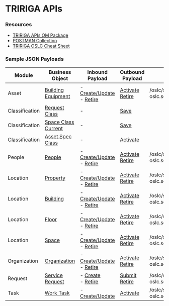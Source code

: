 # TRIRIGA APIs

### Resources

- [TRIRIGA APIs OM Package](/docs/ompackages/)
- [POSTMAN Collection](/docs/collection/)
- [TRIRIGA OSLC Cheat Sheet](/markdowns/oslccheatsheet.md)

### Sample JSON Payloads

Module | Business Object | Inbound Payload | Outbound Payload | GET Endpoint
---|---|---|---|---
Asset | [Building Equipment](/markdowns/Asset.md) | - [Create/Update](/docs/Payload_IN_Create_Asset.json) <br> - [Retire](/docs/Payload_IN_Retire_Asset.json) | [Activate](/docs/Payload_OUT_Asset.json) <br> [Retire](/docs/Payload_OUT_Asset.json) | /oslc/spq/triAPICAssetQC?oslc.select=*
Classification | [Request Class](/markdowns/RequestClass.md) | - | [Save](/docs/Payload_OUT_Save_RequestClass.json) | 
Classification | [Space Class Current](/markdowns/SpaceClass.md) | - | [Save](/docs/Payload_OUT_Save_SpaceClass.json) |
Classification | [Asset Spec Class](/markdowns/AssetSpecClass.md) | - | [Activate](/docs/Payload_OUT_AssetSpecClass.json) |
People | [People](/markdowns/People.md) | - [Create/Update](/docs/Payload_IN_Create_People.json) <br> - [Retire](/docs/Payload_IN_Retire_People.json) | [Activate](/docs/Payload_OUT_Activate_People.json) <br> [Retire](/docs/Payload_OUT_Retire_People.json) | /oslc/spq/triAPICPeopleQC?oslc.select=*
Location | [Property](/markdowns/Property.md) | - [Create/Update](/docs/Payload_IN_Create_Property.json) <br> - [Retire](/docs/Payload_IN_Retire_Property.json) | [Activate](/docs/Payload_OUT_Activate_Property.json) <br> [Retire](/docs/Payload_OUT_Retire_Property.json) | /oslc/spq/triAPICPropertyQC?oslc.select=*
Location | [Building](/markdowns/Building.md) | - [Create/Update](/docs/Payload_IN_Create_Building.json) <br> - [Retire](/docs/Payload_IN_Retire_Building.json) | [Activate](/docs/Payload_OUT_Activate_Building.json) <br> [Retire](/docs/Payload_OUT_Retire_Building.json) | /oslc/spq/triAPICBuildingQC?oslc.select=*
Location | [Floor](/markdowns/Floor.md) | - [Create/Update](/docs/Payload_IN_Create_Floor.json) <br> - [Retire](/docs/Payload_IN_Retire_Floor.json) | [Activate](/docs/Payload_OUT_Activate_Floor.json) <br> [Retire](/docs/Payload_OUT_Retire_Floor.json) | /oslc/spq/triAPICFloorQC?oslc.select=*
Location | [Space](/markdowns/Space.md) | - [Create/Update](/docs/Payload_IN_Create_Space.json) <br> - [Retire](/docs/Payload_IN_Retire_Space.json) | [Activate](/docs/Payload_OUT_Space.json) <br> [Retire](/docs/Payload_OUT_Space.json) | /oslc/spq/triAPICSpaceQC?oslc.select=*
Organization | [Organization](/markdowns/Organization.md) | - [Create/Update](/docs/Payload_IN_Create_Organization.json) <br> - [Retire](/docs/Payload_IN_Retire_Organization.json) | [Activate](/docs/Payload_OUT_Organization.json) <br> [Retire](/docs/Payload_OUT_Organization.json) | /oslc/spq/triAPICOrganizationQC?oslc.select=*
Request | [Service Request](/markdowns/ServiceRequest.md) | - [Create](/docs/Payload_IN_Create_ServiceRequest.json) <br> - [Retire](/docs/Payload_IN_Retire_ServiceRequest.json) | [Submit](/docs/Payload_OUT_Submit_ServiceRequest.json) <br> [Retire](/docs/Payload_OUT_Retire_ServiceRequest.json) | /oslc/spq/triAPICServiceRequestQC?oslc.select=*
Task | [Work Task](/markdowns/WorkTask.md) | - [Create/Update](/docs/Payload_IN_Create_WorkTask.json) | [Activate](/docs/Payload_OUT_WorkTask.json) | /oslc/spq/triAPICWorkTaskQC?oslc.select=*


